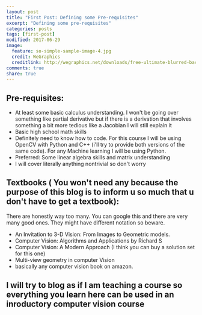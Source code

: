 ```yaml
---
layout: post
title: "First Post: Defining some Pre-requisites"
excerpt: "Defining some pre-requisites"
categories: posts
tags: [first-post]
modified: 2017-06-29
image:
  feature: so-simple-sample-image-4.jpg
  credit: WeGraphics
  creditlink: http://wegraphics.net/downloads/free-ultimate-blurred-background-pack/
comments: true
share: true
---
```


## Pre-requisites:

* At least some basic calculus understanding. I won't be going over something like partial derivative but if there is a derivation that involves something a bit more tedious like a Jacobian I will still explain it
* Basic high school math skills
* Definitely need to know how to code. For this course I will be using OpenCV with Python and C++ (i'll try to provide both versions of the same code). For any Machine learning I will be using Python. 
* Preferred: Some linear algebra skills and matrix understanding
* I will cover literally anything nontrivial so don't worry

## Textbooks ( You won't need any because the purpose of this blog is to inform u so much that u don't have to get a textbook):
There are honestly way too many. You can google this and there are very many good ones. They might have different notation so beware. 

* An Invitation to 3-D Vision: From Images to Geometric models. 
* Computer Vision: Algorithms and Applications by Richard S
* Computer Vision: A Modern Approach (I think you can buy a solution set for this one)
* Multi-view geometry in computer Vision
* basically any computer vision book on amazon. 

## I will try to blog as if I am teaching a course so everything you learn here can be used in an inroductory computer vision course



